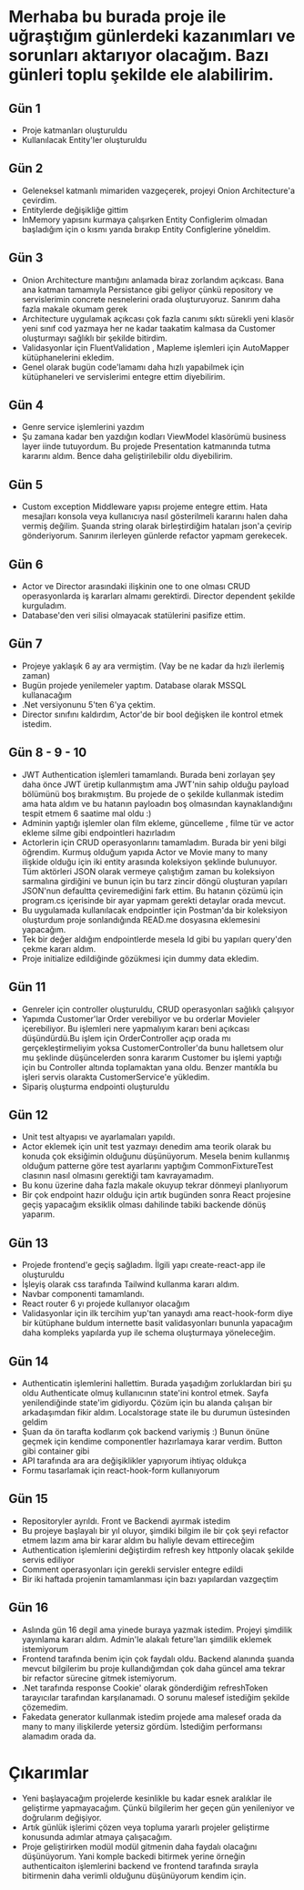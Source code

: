 # Merhaba bu burada proje ile uğraştığım günlerdeki kazanımları ve sorunları aktarıyor olacağım. Bazı günleri toplu şekilde ele alabilirim.

## Gün 1

- Proje katmanları oluşturuldu
- Kullanılacak Entity'ler oluşturuldu

## Gün 2

- Geleneksel katmanlı mimariden vazgeçerek, projeyi Onion Architecture'a çevirdim.
- Entitylerde değişikliğe gittim
- InMemory yapısını kurmaya çalışırken Entity Configlerim olmadan başladığım için o kısmı yarıda bırakıp Entity Configlerine yöneldim.

## Gün 3

- Onion Architecture mantığını anlamada biraz zorlandım açıkcası. Bana ana katman tamamıyla Persistance gibi geliyor çünkü repository ve servislerimin concrete nesnelerini orada oluşturuyoruz. Sanırım daha fazla makale okumam gerek
- Architecture uygulamak açıkcası çok fazla canımı sıktı sürekli yeni klasör yeni sınıf cod yazmaya her ne kadar taakatim kalmasa da Customer oluşturmayı sağlıklı bir şekilde bitirdim.
- Validasyonlar için FluentValidation , Mapleme işlemleri için AutoMapper kütüphanelerini ekledim.
- Genel olarak bugün code'lamamı daha hızlı yapabilmek için kütüphaneleri ve servislerimi entegre ettim diyebilirim.

## Gün 4

- Genre service işlemlerini yazdım
- Şu zamana kadar ben yazdığın kodları ViewModel klasörümü business layer iinde tutuyordum. Bu projede Presentation katmanında tutma kararını aldım. Bence daha geliştirilebilir oldu diyebilirim.

## Gün 5

- Custom exception Middleware yapısı projeme entegre ettim. Hata mesajları konsola veya kullanıcıya nasıl gösterilmeli kararını halen daha vermiş değilim. Şuanda string olarak birleştirdiğim hataları json'a çevirip gönderiyorum. Sanırım ilerleyen günlerde refactor yapmam gerekecek.

## Gün 6

- Actor ve Director arasındaki ilişkinin one to one olması CRUD operasyonlarda iş kararları almamı gerektirdi. Director dependent şekilde kurguladım.
- Database'den veri silisi olmayacak statülerini pasifize ettim.

## Gün 7

- Projeye yaklaşık 6 ay ara vermiştim. (Vay be ne kadar da hızlı ilerlemiş zaman)
- Bugün projede yenilemeler yaptım. Database olarak MSSQL kullanacağım
- .Net versiyonunu 5'ten 6'ya çektim.
- Director sınıfını kaldırdım, Actor'de bir bool değişken ile kontrol etmek istedim.

## Gün 8 - 9 - 10

- JWT Authentication işlemleri tamamlandı. Burada beni zorlayan şey daha önce JWT üretip kullanmıştım ama JWT'nin sahip olduğu payload bölümünü boş bırakmıştım. Bu projede de o şekilde kullanmak istedim ama hata aldım ve bu hatanın payloadın boş olmasından kaynaklandığını tespit etmem 6 saatime mal oldu :)
- Adminin yaptığı işlemler olan film ekleme, güncelleme , filme tür ve actor ekleme silme gibi endpointleri hazırladım
- Actorlerin için CRUD operasyonlarını tamamladım. Burada bir yeni bilgi öğrendim. Kurmuş olduğum yapıda Actor ve Movie many to many ilişkide olduğu için iki entity arasında koleksiyon şeklinde bulunuyor. Tüm aktörleri JSON olarak vermeye çalıştığım zaman bu koleksiyon sarmalına girdiğini ve bunun için bu tarz zincir döngü oluşturan yapıları JSON'nun defaultta çeviremediğini fark ettim. Bu hatanın çözümü için program.cs içerisinde bir ayar yapmam gerekti detaylar orada mevcut.
- Bu uygulamada kullanılacak endpointler için Postman'da bir koleksiyon oluşturdum proje sonlandığında READ.me dosyasına eklemesini yapacağım.
- Tek bir değer aldığım endpointlerde mesela Id gibi bu yapıları query'den çekme kararı aldım.
- Proje initialize edildiğinde gözükmesi için dummy data ekledim.

## Gün 11

- Genreler için controller oluşturuldu, CRUD operasyonları sağlıklı çalışıyor
- Yapımda Customer'lar Order verebiliyor ve bu orderlar Movieler içerebiliyor. Bu işlemleri nere yapmalıyım kararı beni açıkcası düşündürdü.Bu işlem için OrderController açıp orada mı gerçekleştirmeliyim yoksa CustomerController'da bunu halletsem olur mu şeklinde düşüncelerden sonra kararım Customer bu işlemi yaptığı için bu Controller altında toplamaktan yana oldu. Benzer mantıkla bu işleri servis olarakta CustomerService'e yükledim.
- Sipariş oluşturma endpointi oluşturuldu

## Gün 12

- Unit test altyapısı ve ayarlamaları yapıldı.
- Actor eklemek için unit test yazmayı denedim ama teorik olarak bu konuda çok eksiğimin olduğunu düşünüyorum. Mesela benim kullanmış olduğum patterne göre test ayarlarını yaptığım CommonFixtureTest clasının nasıl olmasını gerektiği tam kavrayamadım.
- Bu konu üzerine daha fazla makale okuyup tekrar dönmeyi planlıyorum
- Bir çok endpoint hazır olduğu için artık bugünden sonra React projesine geçiş yapacağım eksiklik olması dahilinde tabiki backende dönüş yaparım.

## Gün 13

- Projede frontend'e geçiş sağladım. İlgili yapı create-react-app ile oluşturuldu
- İşleyiş olarak css tarafında Tailwind kullanma kararı aldım.
- Navbar componenti tamamlandı.
- React router 6 yı projede kullanıyor olacağım
- Validasyonlar için ilk tercihim yup'tan yanaydı ama react-hook-form diye bir kütüphane buldum internette basit validasyonları bununla yapacağım daha kompleks yapılarda yup ile schema oluşturmaya yöneleceğim.

## Gün 14

- Authenticatin işlemlerini hallettim. Burada yaşadığım zorluklardan biri şu oldu Authenticate olmuş kullanıcının state'ini kontrol etmek. Sayfa yenilendiğinde state'im gidiyordu. Çözüm için bu alanda çalışan bir arkadaşımdan fikir aldım. Localstorage state ile bu durumun üstesinden geldim
- Şuan da ön tarafta kodlarım çok backend variymiş :) Bunun önüne geçmek için kendime componentler hazırlamaya karar verdim. Button gibi container gibi
- API tarafında ara ara değişiklikler yapıyorum ihtiyaç oldukça
- Formu tasarlamak için react-hook-form kullanıyorum

## Gün 15

- Repositoryler ayrıldı. Front ve Backendi ayırmak istedim
- Bu projeye başlayalı bir yıl oluyor, şimdiki bilgim ile bir çok şeyi refactor etmem lazım ama bir karar aldım bu haliyle devam ettireceğim
- Authentication işlemlerini değiştirdim refresh key httponly olacak şekilde servis ediliyor
- Comment operasyonları için gerekli servisler entegre edildi
- Bir iki haftada projenin tamamlanması için bazı yapılardan vazgeçtim

## Gün 16

- Aslında gün 16 degil ama yinede buraya yazmak istedim. Projeyi şimdilik yayınlama kararı aldım. Admin'le alakalı feture'ları şimdilik eklemek istemiyorum
- Frontend tarafında benim için çok faydalı oldu. Backend alanında şuanda mevcut bilgilerim bu proje kullandığımdan çok daha güncel ama tekrar bir refactor sürecine gitmek istemiyorum.
- .Net tarafında response Cookie' olarak gönderdiğim refreshToken tarayıcılar tarafından karşılanamadı. O sorunu malesef istediğim şekilde çözemedim.
- Fakedata generator kullanmak istedim projede ama malesef orada da many to many ilişkilerde yetersiz gördüm. İstediğim performansı alamadım orada da.

# Çıkarımlar

- Yeni başlayacağım projelerde kesinlikle bu kadar esnek aralıklar ile geliştirme yapmayacağım. Çünkü bilgilerim her geçen gün yenileniyor ve doğrularım değişiyor.
- Artık günlük işlerimi çözen veya topluma yararlı projeler geliştirme konusunda adımlar atmaya çalışacağım.
- Proje geliştirirken modül modül gitmenin daha faydalı olacağını düşünüyorum. Yani komple backedi bitirmek yerine örneğin authenticaiton işlemlerini backend ve frontend tarafında sırayla bitirmenin daha verimli olduğunu düşünüyorum kendim için.
